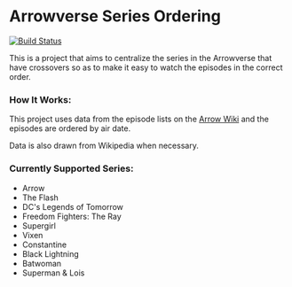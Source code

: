 # Arrowverse Series Ordering
[![Build Status](https://travis-ci.org/AceFire6/ordered-arrowverse.svg?branch=master)](https://travis-ci.org/AceFire6/ordered-arrowverse)

This is a project that aims to centralize the series in the Arrowverse that
have crossovers so as to make it easy to watch the episodes in the correct
order.

### How It Works:

This project uses data from the episode lists on the [Arrow Wiki](http://arrow.fandom.com)
and the episodes are ordered by air date.

Data is also drawn from Wikipedia when necessary.

### Currently Supported Series:

* Arrow
* The Flash
* DC's Legends of Tomorrow
* Freedom Fighters: The Ray
* Supergirl
* Vixen
* Constantine
* Black Lightning
* Batwoman
* Superman & Lois
